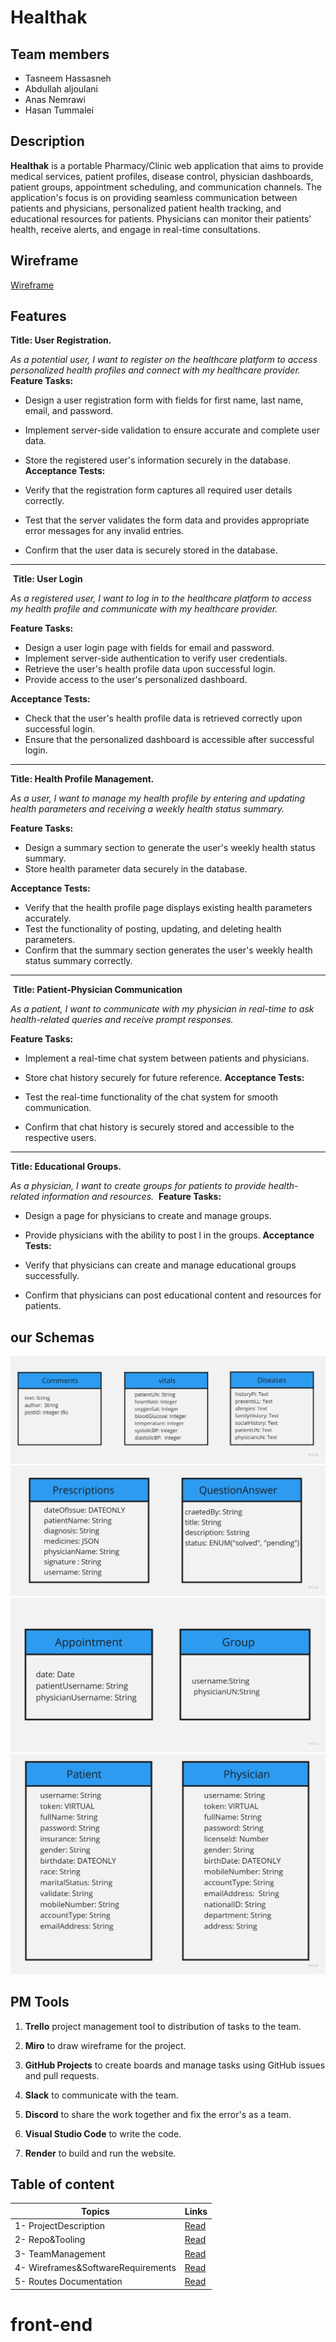 # Healthak

## Team members

- Tasneem Hassasneh
- Abdullah aljoulani
- Anas Nemrawi
- Hasan Tummalei

## Description

**Healthak** is a portable Pharmacy/Clinic web application that aims to provide medical services, patient profiles, disease control, physician dashboards, patient groups, appointment scheduling, and communication channels.
The application's focus is on providing seamless communication between patients and physicians, personalized patient health tracking, and educational resources for patients. Physicians can monitor their patients' health, receive alerts, and engage in real-time consultations.

## Wireframe

[Wireframe](https://miro.com/app/board/uXjVMx2wquE=/)

## Features

**Title: User Registration.**

*As a potential user, I want to register on the healthcare platform to access personalized health profiles and connect with my healthcare provider.*
​
**Feature Tasks:**

- Design a user registration form with fields for first name, last name, email, and password.
- Implement server-side validation to ensure accurate and complete user data.
- Store the registered user's information securely in the database.
​
**Acceptance Tests:**

- Verify that the registration form captures all required user details correctly.
- Test that the server validates the form data and provides appropriate error messages for any invalid entries.
- Confirm that the user data is securely stored in the database.

---
​
**Title: User Login**

*As a registered user, I want to log in to the healthcare platform to access my health profile and communicate with my healthcare provider.*

**Feature Tasks:**

- Design a user login page with fields for email and password.
- Implement server-side authentication to verify user credentials.
- Retrieve the user's health profile data upon successful login.
- Provide access to the user's personalized dashboard.

**Acceptance Tests:**

- Check that the user's health profile data is retrieved correctly upon successful login.
- Ensure that the personalized dashboard is accessible after successful login.

---

**Title: Health Profile Management.**

*As a user, I want to manage my health profile by entering and updating health parameters and receiving a weekly health status summary.*

**Feature Tasks:**

- Design a summary section to generate the user's weekly health status summary.
- Store health parameter data securely in the database.

**Acceptance Tests:**

- Verify that the health profile page displays existing health parameters accurately.
- Test the functionality of posting, updating, and deleting health parameters.
- Confirm that the summary section generates the user's weekly health status summary correctly.

---
​
**Title: Patient-Physician Communication**

*As a patient, I want to communicate with my physician in real-time to ask health-related queries and receive prompt responses.*

**Feature Tasks:**

- Implement a real-time chat system between patients and physicians.
- Store chat history securely for future reference.
​
**Acceptance Tests:**

- Test the real-time functionality of the chat system for smooth communication.
- Confirm that chat history is securely stored and accessible to the respective users.

---

**Title: Educational Groups.**

*As a physician, I want to create groups for patients to provide health-related information and resources.*
​
**Feature Tasks:**

- Design a page for physicians to create and manage groups.
- Provide physicians with the ability to post l in the groups.
​
**Acceptance Tests:**

- Verify that physicians can create and manage educational groups successfully.
- Confirm that physicians can post educational content and resources for patients.

## our Schemas

![schema4](./src/assets/schema1.jpg)
![schema1](./src/assets/schema2.jpg)
![schema2](./src/assets/schema3.jpg)
![schema3](./src/assets/schema4.jpg)

## PM Tools

1. **Trello** project management tool to distribution
 of tasks to the team.

2. **Miro** to draw wireframe for the project.

3. **GitHub Projects** to create boards and manage tasks using GitHub issues and pull requests.

4. **Slack** to communicate with the team.

5. **Discord** to share the work together and fix the error's as a team.

6. **Visual Studio Code** to write the code.

7. **Render** to build and run the website.

## Table of content

| Topics        | Links           |
|    ---             |      ---        |
|1- ProjectDescription   |      [Read](./AboutTheProject/ProjectDescription.md)     |
|2- Repo&Tooling   |      [Read](./AboutTheProject/Repo&Tooling.md)     |
|3- TeamManagement   |      [Read](./AboutTheProject/TeamManagement.md)     |
|4- Wireframes&SoftwareRequirements   |      [Read](./AboutTheProject/Wireframes&SoftwareRequirements.md)     |
|5- Routes Documentation   |      [Read](./AboutTheProject//RoutesDocumentation.md)     |
# front-end
